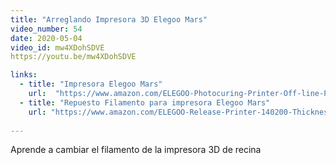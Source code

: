 ```yaml
---
title: "Arreglando Impresora 3D Elegoo Mars"
video_number: 54
date: 2020-05-04
video_id: mw4XDohSDVE
https://youtu.be/mw4XDohSDVE

links:
  - title: "Impresora Elegoo Mars"
    url:  "https://www.amazon.com/ELEGOO-Photocuring-Printer-Off-line-Printing/dp/B07K2ZHMRF"
  - title: "Repuesto Filamento para impresora Elegoo Mars"
    url: "https://www.amazon.com/ELEGOO-Release-Printer-140200-Thickness/dp/B07Z9C9T42"
    
---
```


Aprende a cambiar el filamento de la impresora 3D de recina 
